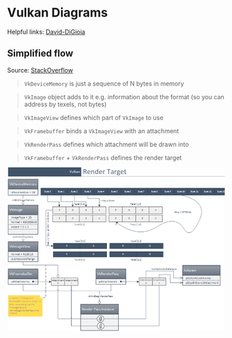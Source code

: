 # Vulkan Diagrams
Helpful links: [David-DiGioia](https://github.com/David-DiGioia/vulkan-diagrams?tab=readme-ov-file)

## Simplified flow
Source: [StackOverflow](https://stackoverflow.com/questions/39557141/what-is-the-difference-between-framebuffer-and-image-in-vulkan)

> `VkDeviceMemory` is just a sequence of N bytes in memory

> `VkImage` object adds to it e.g. information about the format (so you can address by texels, not bytes)

> `VkImageView` defines which part of `VkImage` to use

> `VkFramebuffer` binds a `VkImageView` with an attachment

> `VkRenderPass` defines which attachment will be drawn into

> `VkFramebuffer` + `VkRenderPass` defines the render target

![](../Misc/Images/SimplifiedFlow.png)